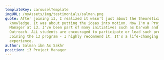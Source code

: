 ```yaml
---
templateKey: carouselTemplate
imgURL: /myAssets/img/testimonials/salman.png
quote: After joining i3, I realized it wasn't just about the theoretical
  knowledge. It was about putting the ideas into motion. Now I'm a Project
  Manager at i3. I've been part of many initiatives such as Da'wah and Community
  Outreach. ALL students are encouraged to participate or lead such projects!
  Joining the i3 program - I highly recommend it. It's a life-changing
  experience.
author: Salman ibn As Sakhr
position: i3 Project Manager
---
```

